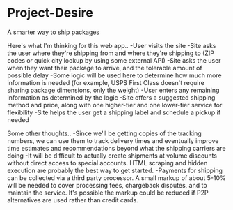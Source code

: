 # Project-Desire
A smarter way to ship packages

Here's what I'm thinking for this web app..
-User visits the site
-Site asks the user where they're shipping from and where they're shipping to (ZIP codes or quick city lookup by using some external API)
-Site asks the user when they want their package to arrive, and the tolerable amount of possible delay
-Some logic will be used here to determine how much more information is needed (for example, USPS First Class doesn't require sharing package dimensions, only the weight)
-User enters any remaining information as determined by the logic
-Site offers a suggested shipping method and price, along with one higher-tier and one lower-tier service for flexibility
-Site helps the user get a shipping label and schedule a pickup if needed

Some other thoughts..
-Since we'll be getting copies of the tracking numbers, we can use them to track delivery times and eventually improve time estimates and recommendations beyond what the shipping carriers are doing
-It will be difficult to actually create shipments at volume discounts without direct access to special accounts. HTML scraping and hidden execution are probably the best way to get started.
-Payments for shipping can be collected via a third party processor. A small markup of about 5-10% will be needed to cover processing fees, chargeback disputes, and to maintain the service. It's possible the markup could be reduced if P2P alternatives are used rather than credit cards.
